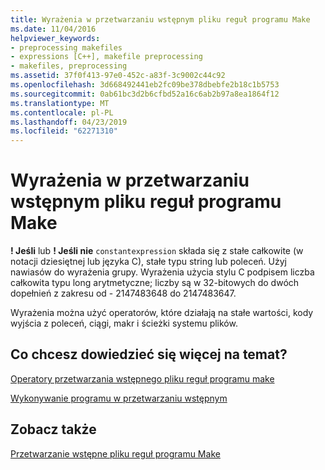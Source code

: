 ```yaml
---
title: Wyrażenia w przetwarzaniu wstępnym pliku reguł programu Make
ms.date: 11/04/2016
helpviewer_keywords:
- preprocessing makefiles
- expressions [C++], makefile preprocessing
- makefiles, preprocessing
ms.assetid: 37f0f413-97e0-452c-a83f-3c9002c44c92
ms.openlocfilehash: 3d668492441eb2fc09be378dbebfe2b18c1b5753
ms.sourcegitcommit: 0ab61bc3d2b6cfbd52a16c6ab2b97a8ea1864f12
ms.translationtype: MT
ms.contentlocale: pl-PL
ms.lasthandoff: 04/23/2019
ms.locfileid: "62271310"
---
```

# <a name="expressions-in-makefile-preprocessing"></a>Wyrażenia w przetwarzaniu wstępnym pliku reguł programu Make

**! Jeśli** lub **! Jeśli nie** `constantexpression` składa się z stałe całkowite (w notacji dziesiętnej lub języka C), stałe typu string lub poleceń. Użyj nawiasów do wyrażenia grupy. Wyrażenia użycia stylu C podpisem liczba całkowita typu long arytmetyczne; liczby są w 32-bitowych do dwóch dopełnień z zakresu od - 2147483648 do 2147483647.

Wyrażenia można użyć operatorów, które działają na stałe wartości, kody wyjścia z poleceń, ciągi, makr i ścieżki systemu plików.

## <a name="what-do-you-want-to-know-more-about"></a>Co chcesz dowiedzieć się więcej na temat?

[Operatory przetwarzania wstępnego pliku reguł programu make](makefile-preprocessing-operators.md)

[Wykonywanie programu w przetwarzaniu wstępnym](executing-a-program-in-preprocessing.md)

## <a name="see-also"></a>Zobacz także

[Przetwarzanie wstępne pliku reguł programu Make](makefile-preprocessing.md)

